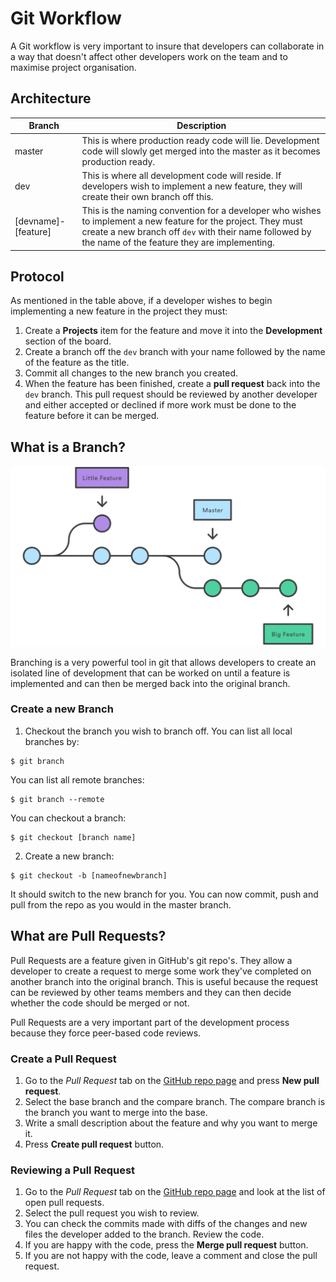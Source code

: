# Git Workflow

A Git workflow is very important to insure that developers can collaborate in a way that doesn't affect other developers work on the team and to maximise project organisation.

## Architecture

| Branch | Description |
|--------|-------------|
| master | This is where production ready code will lie. Development code will slowly get merged into the master as it becomes production ready.
| dev    | This is where all development code will reside. If developers wish to implement a new feature, they will create their own branch off this. |
| [devname]-[feature] | This is the naming convention for a developer who wishes to implement a new feature for the project. They must create a new branch off `dev` with their name followed by the name of the feature they are implementing.

## Protocol

As mentioned in the table above, if a developer wishes to begin implementing a new feature in the project they must:

1. Create a **Projects** item for the feature and move it into the **Development** section of the board.
2. Create a branch off the `dev` branch with your name followed by the name of the feature as the title.
3. Commit all changes to the new branch you created.
4. When the feature has been finished, create a **pull request** back into the `dev` branch. This pull request should be reviewed by another developer and either accepted or declined if more work must be done to the feature before it can be merged.

## What is a Branch?

<img src="./resources/01.svg">

Branching is a very powerful tool in git that allows developers to create an isolated line of development that can be worked on until a feature is implemented and can then be merged back into the original branch.

### Create a new Branch

1. Checkout the branch you wish to branch off. You can list all local branches by:

```
$ git branch
```

You can list all remote branches:

```
$ git branch --remote
```

You can checkout a branch:

```
$ git checkout [branch name]
```

2. Create a new branch:

```
$ git checkout -b [nameofnewbranch]
```

It should switch to the new branch for you. You can now commit, push and pull from the repo as you would in the master branch.

## What are Pull Requests?

Pull Requests are a feature given in GitHub's git repo's. They allow a developer to create a request to merge some work they've completed on another branch into the original branch. This is useful because the request can be reviewed by other teams members and they can then decide whether the code should be merged or not.

Pull Requests are a very important part of the development process because they force peer-based code reviews.

### Create a Pull Request

1. Go to the *Pull Request* tab on the [GitHub repo page](https://github.com/mmcatcd/sweng-group-20) and press **New pull request**.
2. Select the base branch and the compare branch. The compare branch is the branch you want to merge into the base.
3. Write a small description about the feature and why you want to merge it.
4. Press **Create pull request** button.

### Reviewing a Pull Request

1. Go to the *Pull Request* tab on the [GitHub repo page](https://github.com/mmcatcd/sweng-group-20) and look at the list of open pull requests.
2. Select the pull request you wish to review.
3. You can check the commits made with diffs of the changes and new files the developer added to the branch. Review the code.
4. If you are happy with the code, press the **Merge pull request** button.
5. If you are not happy with the code, leave a comment and close the pull request.